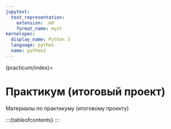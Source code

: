 ```yaml
---
jupytext:
  text_representation:
    extension: .md
    format_name: myst
kernelspec:
  display_name: Python 3
  language: python
  name: python3
---
```


(practicum/index)=
# Практикум (итоговый проект)

Материалы по практикуму (итоговому проекту)

:::{tableofcontents}
:::
